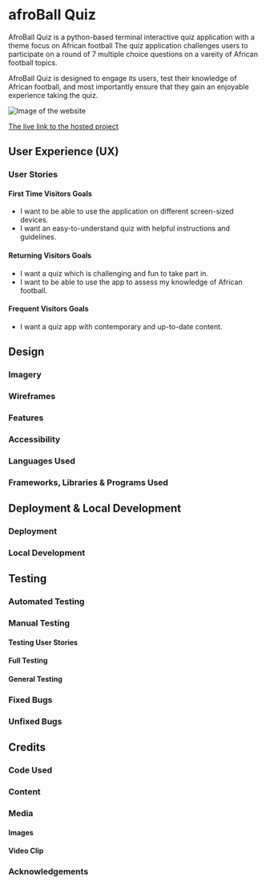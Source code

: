 # afroBall Quiz

AfroBall Quiz is a python-based terminal interactive quiz application with a theme focus on African football The quiz application challenges users to participate on a round of 7 multiple choice questions on a vareity of African football topics. 

AfroBall Quiz is designed to engage its users, test their knowledge of African football, and most importantly ensure that they gain an enjoyable experience taking the quiz.

![Image of the website](/assets/images/)

[The live link to the hosted project]() 

## User Experience (UX)
### User Stories
#### First Time Visitors Goals
- I want to be able to use the application on different screen-sized devices.
- I want an easy-to-understand quiz with helpful instructions and guidelines.
#### Returning Visitors Goals
- I want a quiz which is challenging and fun to take part in.
- I want to be able to use the app to assess my knowledge of African football.
#### Frequent Visitors Goals
- I want a quiz app with contemporary and up-to-date content.

## Design
### Imagery
### Wireframes
### Features
### Accessibility
### Languages Used
### Frameworks, Libraries & Programs Used

## Deployment & Local Development
### Deployment
### Local Development

## Testing
### Automated Testing
### Manual Testing
#### Testing User Stories
#### Full Testing
#### General Testing
### Fixed Bugs
### Unfixed Bugs

## Credits
### Code Used
### Content
### Media
#### Images
#### Video Clip
### Acknowledgements

 
